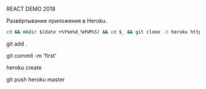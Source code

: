 REACT DEMO 2018

Развёртывание приложения в Heroku.

```bash
cd && mkdir $(date +%Y%m%d_%H%M%S) && cd $_ && git clone -b heroku https://github.com/GossJS/reactDemo2018.git .  
```



git add .

git commit -m 'first'

heroku create

git push heroku master
